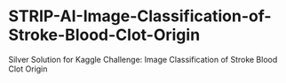 # STRIP-AI-Image-Classification-of-Stroke-Blood-Clot-Origin
Silver Solution for Kaggle Challenge: Image Classification of Stroke Blood Clot Origin 
